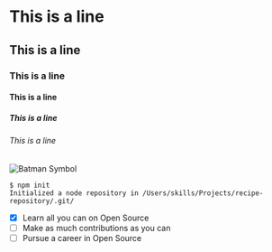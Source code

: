 # This is a line 
## This is a line 
### This is a line 
#### This is a line
##### This is a line
###### This is a line

![Batman Symbol](https://github.com/oliverTwist2/skills-communicate-using-markdown/assets/104382427/f5dd20e1-7c5a-4ae2-bf05-291b65b142f5)

```
$ npm init
Initialized a node repository in /Users/skills/Projects/recipe-repository/.git/
```
- [x] Learn all you can on Open Source
- [ ] Make as much contributions as you can
- [ ] Pursue a career in Open Source
